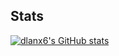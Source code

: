 ## Stats

[![dlanx6's GitHub stats](https://github-readme-stats.vercel.app/api?username=dlanx6&show_icons=true&theme=transparent)](https://github.com/anuraghazra/github-readme-stats)

